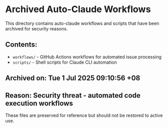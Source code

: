 # Archived Auto-Claude Workflows

This directory contains auto-claude workflows and scripts that have been archived for security reasons.

## Contents:
- `workflows/` - GitHub Actions workflows for automated issue processing
- `scripts/` - Shell scripts for Claude CLI automation

## Archived on: Tue  1 Jul 2025 09:10:56 +08
## Reason: Security threat - automated code execution workflows

These files are preserved for reference but should not be restored to active use.
